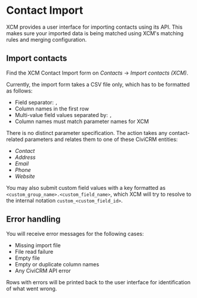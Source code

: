 # Contact Import

XCM provides a user interface for importing contacts using its API. This makes
sure your imported data is being matched using XCM's matching rules and merging
configuration.

## Import contacts

Find the XCM Contact Import form on *Contacts* → *Import contacts (XCM)*.

Currently, the import form takes a CSV file only, which has to be formatted as
follows:

- Field separator: `,`
- Column names in the first row
- Multi-value field values separated by: `,`
- Column names must match parameter names for XCM

There is no distinct parameter specification. The action takes any contact-
related parameters and relates them to one of these CiviCRM entities:

- *Contact*
- *Address*
- *Email*
- *Phone*
- *Website*

You may also submit custom field values with a key formatted as
<nobr>`<custom_group_name>.<custom_field_name>`</nobr>, which XCM will try to
resolve to the internal notation `custom_<custom_field_id>`.

## Error handling

You will receive error messages for the following cases:

- Missing import file
- File read failure
- Empty file
- Empty or duplicate column names
- Any CiviCRM API error

Rows with errors will be printed back to the user interface for identification
of what went wrong.
